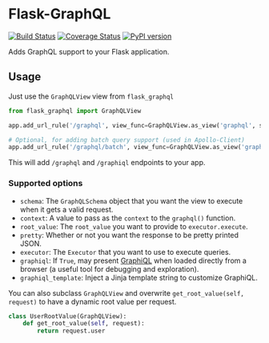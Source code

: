 # Flask-GraphQL

[![Build Status](https://travis-ci.org/graphql-python/flask-graphql.svg?branch=master)](https://travis-ci.org/graphql-python/flask-graphql) [![Coverage Status](https://coveralls.io/repos/graphql-python/flask-graphql/badge.svg?branch=master&service=github)](https://coveralls.io/github/graphql-python/flask-graphql?branch=master) [![PyPI version](https://badge.fury.io/py/flask-graphql.svg)](https://badge.fury.io/py/flask-graphql)

Adds GraphQL support to your Flask application.

## Usage

Just use the `GraphQLView` view from `flask_graphql`

```python
from flask_graphql import GraphQLView

app.add_url_rule('/graphql', view_func=GraphQLView.as_view('graphql', schema=schema, graphiql=True))

# Optional, for adding batch query support (used in Apollo-Client)
app.add_url_rule('/graphql/batch', view_func=GraphQLView.as_view('graphql', schema=schema, batch=True))
```

This will add `/graphql` and `/graphiql` endpoints to your app.

### Supported options
 * `schema`: The `GraphQLSchema` object that you want the view to execute when it gets a valid request.
 * `context`: A value to pass as the `context` to the `graphql()` function.
 * `root_value`: The `root_value` you want to provide to `executor.execute`.
 * `pretty`: Whether or not you want the response to be pretty printed JSON.
 * `executor`: The `Executor` that you want to use to execute queries.
 * `graphiql`: If `True`, may present [GraphiQL](https://github.com/graphql/graphiql) when loaded directly from a browser (a useful tool for debugging and exploration).
 * `graphiql_template`: Inject a Jinja template string to customize GraphiQL.

You can also subclass `GraphQLView` and overwrite `get_root_value(self, request)` to have a dynamic root value
per request.

```python
class UserRootValue(GraphQLView):
    def get_root_value(self, request):
        return request.user

```
